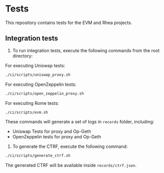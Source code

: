 # Tests
This repository contains tests for the EVM and Rhea projects.

## Integration tests 
1. To run integration tests, execute the following commands from the root directory:

For executing Uniswap tests:

```sh
./ci/scripts/uniswap_proxy.sh
```

For executing OpenZeppelin tests:

```sh
./ci/scripts/open_zeppelin_proxy.sh
```

For executing Rome tests:

```sh
./ci/scripts/evm.sh
```

These commands will generate a set of logs in `records` folder, including:

- Uniswap Tests for proxy and Op-Geth
- OpenZeppelin tests for proxy and Op-Geth 

1. To generate the CTRF, execute the following command:

```sh
./ci/scripts/generate_ctrf.sh 
```

The generated CTRF will be available inside `records/ctrf.json`.


